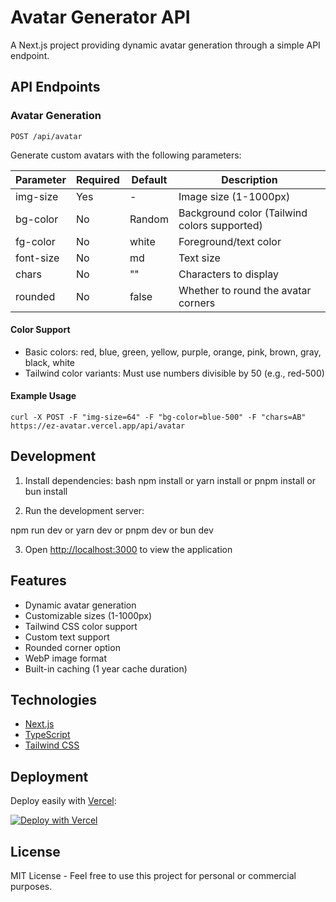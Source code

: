 # Avatar Generator API

A Next.js project providing dynamic avatar generation through a simple API endpoint.

## API Endpoints

### Avatar Generation
`POST /api/avatar`

Generate custom avatars with the following parameters:

| Parameter  | Required | Default | Description                                    |
|------------|----------|---------|------------------------------------------------|
| img-size   | Yes      | -       | Image size (1-1000px)                         |
| bg-color   | No       | Random  | Background color (Tailwind colors supported)   |
| fg-color   | No       | white   | Foreground/text color                         |
| font-size  | No       | md      | Text size                                     |
| chars      | No       | ""      | Characters to display                         |
| rounded    | No       | false   | Whether to round the avatar corners           |

#### Color Support
- Basic colors: red, blue, green, yellow, purple, orange, pink, brown, gray, black, white
- Tailwind color variants: Must use numbers divisible by 50 (e.g., red-500)

#### Example Usage
`curl -X POST -F "img-size=64" -F "bg-color=blue-500" -F "chars=AB" https://ez-avatar.vercel.app/api/avatar`

## Development

1. Install dependencies:
bash
npm install
or
yarn install
or
pnpm install
or
bun install

2. Run the development server:

npm run dev
or
yarn dev
or
pnpm dev
or
bun dev


3. Open [http://localhost:3000](http://localhost:3000) to view the application

## Features

- Dynamic avatar generation
- Customizable sizes (1-1000px)
- Tailwind CSS color support
- Custom text support
- Rounded corner option
- WebP image format
- Built-in caching (1 year cache duration)

## Technologies

- [Next.js](https://nextjs.org)
- [TypeScript](https://www.typescriptlang.org/)
- [Tailwind CSS](https://tailwindcss.com)

## Deployment

Deploy easily with [Vercel](https://vercel.com):

[![Deploy with Vercel](https://vercel.com/button)](https://vercel.com/new/clone?repository-url=https://github.com/yourusername/your-repo-name)

## License

MIT License - Feel free to use this project for personal or commercial purposes.